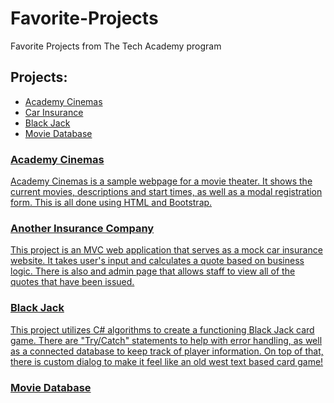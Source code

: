 # Favorite-Projects

Favorite Projects from The Tech Academy program


<h2>Projects:</h2>
  
<ul>
  <li><a href="https://github.com/Kdooby/Favorite-Projects/tree/main/Academy%20Cinemas%20(Bootstrap-4)">Academy Cinemas</li>
  <li><a href="https://github.com/Kdooby/Basic-C-Sharp-Projects/tree/main/AnotherInsuranceCompany">Car Insurance</li>
  <li><a href="https://github.com/Kdooby/Favorite-Projects/tree/main/BlackJack(C%23)">Black Jack</li>
  <li><a href="https://github.com/Kdooby/Favorite-Projects/tree/main/Movie%20Database%20(Python-Django)">Movie Database</li>
    
    
</ul>

<h3>Academy Cinemas</h3>
<p>Academy Cinemas is a sample webpage for a movie theater.  It shows the current movies, descriptions and start times, 
  as well as a modal registration form. This is all done using HTML and Bootstrap.
  
<h3>Another Insurance Company</h3>
<p>This project is an MVC web application that serves as a mock car insurance website.
  It takes user's input and calculates a quote based on business logic.  There is also
  and admin page that allows staff to view all of the quotes that have been issued.</p>  
  
<h3>Black Jack</h3>
<p>This project utilizes C# algorithms to create a functioning Black Jack card game.  
  There are "Try/Catch" statements to help with error handling, as well as a connected database to 
  keep track of player information.  On top of that, there is custom dialog to make it feel like
  an old west text based card game!</p>
  
<h3>Movie Database</h3>
  




